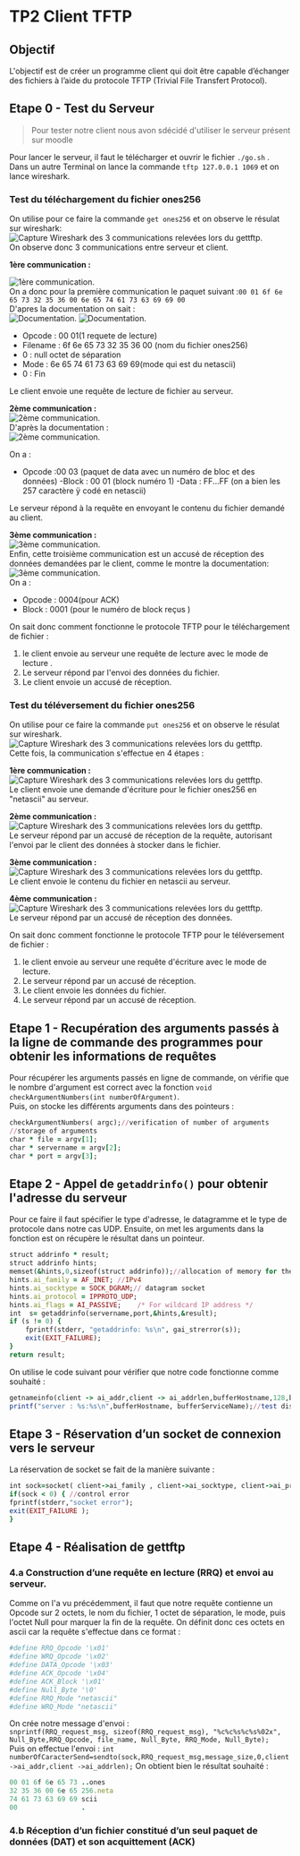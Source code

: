 # TP2 Client TFTP
## Objectif  
L'objectif est de créer un programme client qui doit être capable d’échanger des fichiers à l’aide
du protocole TFTP (Trivial File Transfert Protocol).
## Etape 0 - Test du Serveur 
>Pour tester notre client nous avon sdécidé d'utiliser le serveur présent sur moodle

Pour lancer le serveur, il faut le télécharger et ouvrir le fichier `./go.sh` .  
Dans un autre Terminal on lance la commande `tftp 127.0.0.1 1069` et on lance wireshark.
### Test du téléchargement du fichier ones256  
On utilise pour ce faire la commande `get ones256` et on observe le résulat sur wireshark:   
![Capture Wireshark des 3 communications relevées lors du gettftp.](https://github.com/Nathf3/TP_synthese/blob/main/TP2_ClientTFTP/photo/getrequest.png)  
On observe donc 3 communications entre serveur et client.  

**1ère communication :**  

![1ère communication.](https://raw.githubusercontent.com/Nathf3/TP_synthese/main/TP2_ClientTFTP/photo/getrequest1.png)  
On a donc pour la première communication le paquet suivant :`00 01 6f 6e 65 73 32 35 36 00 6e 65 74 61 73 63 69 69 00`  
D'apres la documentation on sait :  
![Documentation.](https://github.com/Nathf3/TP_synthese/blob/main/TP2_ClientTFTP/photo/tftp%20protocole.png)
![Documentation.](https://github.com/Nathf3/TP_synthese/blob/main/TP2_ClientTFTP/photo/read%20and%20write.png)  
- Opcode : 00 01(1 requete de lecture)
- Filename : 6f 6e 65 73 32 35 36 00 (nom du fichier ones256)
- 0 : null octet de séparation
- Mode : 6e 65 74 61 73 63 69 69(mode qui est du netascii)
- 0 : Fin

Le client envoie une requête de lecture de fichier au serveur. 

**2ème communication :**  
![2ème communication.](https://raw.githubusercontent.com/Nathf3/TP_synthese/main/TP2_ClientTFTP/photo/getrequest2.png)  
D'après la documentation :  
![2ème communication.](https://github.com/Nathf3/TP_synthese/blob/main/TP2_ClientTFTP/photo/data.png)  

On a :  
- Opcode :00 03 (paquet de data avec un numéro de bloc et des données)
-Block : 00 01 (block numéro 1)
-Data : FF...FF (on a bien les 257 caractère ÿ codé en netascii)

Le serveur répond à la requête en envoyant le contenu du fichier demandé au client.  

**3ème communication :**  
![3ème communication.](https://raw.githubusercontent.com/Nathf3/TP_synthese/main/TP2_ClientTFTP/photo/guetrequest3.png)  
Enfin, cette troisième communication est un accusé de réception des données demandées par le client, comme le montre la documentation:  
![3ème communication.](https://github.com/Nathf3/TP_synthese/blob/main/TP2_ClientTFTP/photo/ack.png)  
On a :  
- Opcode : 0004(pour ACK)
- Block : 0001 (pour le numéro de block reçus )

On sait donc comment fonctionne le protocole TFTP pour le téléchargement de fichier :  
1. le client envoie au serveur  une requête de lecture avec le mode de lecture . 
2. Le serveur répond par l'envoi des données du fichier.
3. Le client envoie un accusé de réception.

### Test du téléversement du fichier ones256 
On utilise pour ce faire la commande `put ones256` et on observe le résulat sur wireshark.
![Capture Wireshark des 3 communications relevées lors du gettftp.](https://github.com/Nathf3/TP_synthese/blob/main/TP2_ClientTFTP/photo/putrequest.png)  
Cette fois, la communication s'effectue en 4 étapes : 

**1ère communication :**  
![Capture Wireshark des 3 communications relevées lors du gettftp.](https://github.com/Nathf3/TP_synthese/blob/main/TP2_ClientTFTP/photo/putrequest1.png)  
Le client envoie une demande d'écriture pour le fichier ones256 en "netascii" au serveur.  

**2ème communication :**  
![Capture Wireshark des 3 communications relevées lors du gettftp.](https://github.com/Nathf3/TP_synthese/blob/main/TP2_ClientTFTP/photo/putrequest2.png)  
Le serveur répond par un accusé de réception de la requête, autorisant l'envoi par le client des données à stocker dans le fichier.  

**3ème communication :**  
![Capture Wireshark des 3 communications relevées lors du gettftp.](https://github.com/Nathf3/TP_synthese/blob/main/TP2_ClientTFTP/photo/putrequest3.png)  
Le client envoie le contenu du fichier en netascii au serveur.  

**4ème communication :**  
![Capture Wireshark des 3 communications relevées lors du gettftp.](https://github.com/Nathf3/TP_synthese/blob/main/TP2_ClientTFTP/photo/putrequest4.png)  
Le serveur répond par un accusé de réception des données.  

On sait donc comment fonctionne le protocole TFTP pour le téléversement de fichier :  
1. le client envoie au serveur une requête d'écriture avec le mode de lecture. 
2. Le serveur répond par un accusé de réception.
2. Le client envoie les données du fichier.
3. Le serveur répond par un accusé de réception.

## Etape 1 - Recupération des arguments passés à la ligne de commande des programmes pour obtenir les informations de requêtes  
Pour récupérer les arguments passés en ligne de commande, on vérifie que le nombre d'argument est correct avec la fonction `void checkArgumentNumbers(int numberOfArgument)`.  
Puis, on stocke les différents arguments dans des pointeurs :  
```ruby    
checkArgumentNumbers( argc);//verification of number of arguments
//storage of arguments
char * file = argv[1];
char * servername = argv[2];
char * port = argv[3];
```
## Etape 2 - Appel de `getaddrinfo()` pour obtenir l'adresse du serveur  

Pour ce faire il faut spécifier le type d'adresse, le datagramme et le type de protocole dans notre cas UDP.
Ensuite, on met les arguments dans la fonction est on récupère le résultat dans un pointeur.

```ruby
struct addrinfo * result;
struct addrinfo hints;
memset(&hints,0,sizeof(struct addrinfo));//allocation of memory for the struct 
hints.ai_family = AF_INET; //IPv4
hints.ai_socktype = SOCK_DGRAM;// datagram socket
hints.ai_protocol = IPPROTO_UDP;
hints.ai_flags = AI_PASSIVE;    /* For wildcard IP address */
int  s= getaddrinfo(servername,port,&hints,&result);
if (s != 0) {
    fprintf(stderr, "getaddrinfo: %s\n", gai_strerror(s));
    exit(EXIT_FAILURE);
}
return result;
```
On utilise le code suivant pour vérifier que notre code fonctionne comme souhaité :  
```ruby
getnameinfo(client -> ai_addr,client -> ai_addrlen,bufferHostname,128,bufferServiceName,128,NI_NUMERICHOST | NI_NUMERICSERV);
printf("server : %s:%s\n",bufferHostname, bufferServiceName);//test display client ip
```   
## Etape 3 - Réservation d’un socket de connexion vers le serveur  
La réservation de socket se fait de la manière suivante :
```ruby
int sock=socket( client->ai_family , client->ai_socktype, client->ai_protocol );
if(sock < 0) { //control error
fprintf(stderr,"socket error");
exit(EXIT_FAILURE );
}
```

## Etape 4 - Réalisation de gettftp  
### 4.a Construction d’une requête en lecture (RRQ) et envoi au serveur.  
Comme on l'a vu précédemment, il faut que notre requête contienne un Opcode sur 2 octets, le nom du fichier, 1 octet de séparation, le mode, puis l'octet Null pour marquer la fin de la requête.
On définit donc ces octets en ascii car la requête s'effectue dans ce format :  
```ruby
#define RRQ_Opcode '\x01'
#define WRQ_Opcode '\x02'
#define DATA_Opcode '\x03'
#define ACK_Opcode '\x04'
#define ACK_Block '\x01'
#define Null_Byte '\0'
#define RRQ_Mode "netascii"
#define WRQ_Mode "netascii"
```
On crée notre message d'envoi :  
`snprintf(RRQ_request_msg, sizeof(RRQ_request_msg), "%c%c%s%c%s%02x", Null_Byte,RRQ_Opcode, file_name, Null_Byte, RRQ_Mode, Null_Byte);`  
Puis on effectue l'envoi :
`int numberOfCaracterSend=sendto(sock,RRQ_request_msg,message_size,0,client->ai_addr,client ->ai_addrlen);`
On obtient bien le résultat souhaité :
```ruby
00 01 6f 6e 65 73 ..ones  
32 35 36 00 6e 65 256.neta
74 61 73 63 69 69 scii
00                .
```
### 4.b Réception d’un fichier constitué d’un seul paquet de données (DAT) et son acquittement (ACK)  

